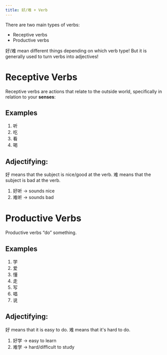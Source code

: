 ```yaml
---
title: 好/难 + Verb
---
```


There are two main types of verbs:

- Receptive verbs
- Productive verbs

好/难 mean different things depending on which verb type! But it is generally
used to turn verbs into adjectives!

# Receptive Verbs

Receptive verbs are actions that relate to the outside world, specifically in
relation to your **senses**:

## Examples

1. 听
2. 吃
3. 看
4. 喝

## Adjectifying:

好 means that the subject is nice/good at the verb. 难 means that the subject is
bad at the verb.

1. 好听 → sounds nice
2. 难听 → sounds bad

# Productive Verbs

Productive verbs “do” something.

## Examples

1. 学
2. 爱
3. 懂
4. 走
5. 写
6. 唱
7. 说

## Adjectifying:

好 means that it is easy to do. 难 means that it's hard to do.

1. 好学 → easy to learn
2. 难学 → hard/difficult to study
